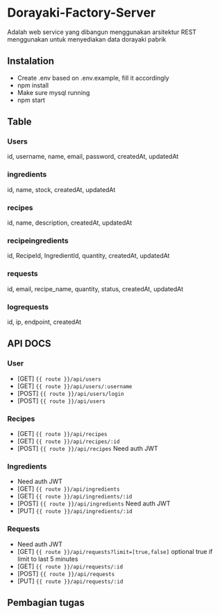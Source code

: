 # Dorayaki-Factory-Server
Adalah web service yang dibangun menggunakan arsitektur REST menggunakan untuk menyediakan data dorayaki pabrik

## Instalation
- Create .env based on .env.example, fill it accordingly
- npm install
- Make sure mysql running
- npm start

## Table
### Users
id, username, name, email, password, createdAt, updatedAt

### ingredients
id, name, stock, createdAt, updatedAt

### recipes
id, name, description, createdAt, updatedAt

### recipeingredients
id, RecipeId, IngredientId, quantity, createdAt, updatedAt

### requests
id, email, recipe_name, quantity, status, createdAt, updatedAt

### logrequests
id, ip, endpoint, createdAt
## API DOCS
### User
- [GET] `{{ route }}/api/users`
- [GET] `{{ route }}/api/users/:username`
- [POST] `{{ route }}/api/users/login`
- [POST] `{{ route }}/api/users`

### Recipes
- [GET] `{{ route }}/api/recipes`
- [GET] `{{ route }}/api/recipes/:id`
- [POST] `{{ route }}/api/recipes` Need auth JWT

### Ingredients
- Need auth JWT
- [GET] `{{ route }}/api/ingredients`
- [GET] `{{ route }}/api/ingredients/:id`
- [POST] `{{ route }}/api/ingredients` Need auth JWT
- [PUT] `{{ route }}/api/ingredients/:id`

### Requests
- Need auth JWT
- [GET] `{{ route }}/api/requests?limit=[true,false]` optional true if limit to last 5 minutes
- [GET] `{{ route }}/api/requests/:id`
- [POST] `{{ route }}/api/requests`
- [PUT] `{{ route }}/api/requests/:id`


## Pembagian tugas
